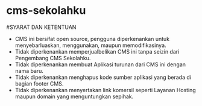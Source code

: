 # cms-sekolahku
#SYARAT DAN KETENTUAN
- CMS ini bersifat open source, pengguna diperkenankan untuk menyebarluaskan, menggunakan, maupun memodifikasinya.
- Tidak diperkenankan memperjualbelikan CMS ini tanpa seizin dari Pengembang CMS Sekolahku.
- Tidak diperkenankan membuat Aplikasi turunan dari CMS ini dengan nama baru.
- Tidak diperkenankan menghapus kode sumber aplikasi yang berada di bagian footer CMS.
- Tidak diperkenankan menyertakan link komersil seperti Layanan Hosting maupun domain yang menguntungkan sepihak.
